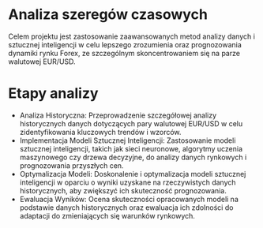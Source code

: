 # Analiza szeregów czasowych
Celem projektu jest zastosowanie zaawansowanych metod analizy danych i sztucznej inteligencji
w celu lepszego zrozumienia oraz prognozowania dynamiki rynku Forex, ze szczególnym
skoncentrowaniem się na parze walutowej EUR/USD.

# Etapy analizy
- Analiza Historyczna: Przeprowadzenie szczegółowej analizy historycznych danych dotyczących pary walutowej EUR/USD w celu zidentyfikowania kluczowych trendów
i wzorców.
- Implementacja Modeli Sztucznej Inteligencji: Zastosowanie modeli sztucznej inteligencji,
takich jak sieci neuronowe, algorytmy uczenia maszynowego czy drzewa decyzyjne,
do analizy danych rynkowych i prognozowania przyszłych cen.
- Optymalizacja Modeli: Doskonalenie i optymalizacja modeli sztucznej inteligencji
w oparciu o wyniki uzyskane na rzeczywistych danych historycznych, aby zwiększyć
ich skuteczność prognozowania.
- Ewaluacja Wyników: Ocena skuteczności opracowanych modeli na podstawie danych
historycznych oraz ewaluacja ich zdolności do adaptacji do zmieniających się warunków
rynkowych.
